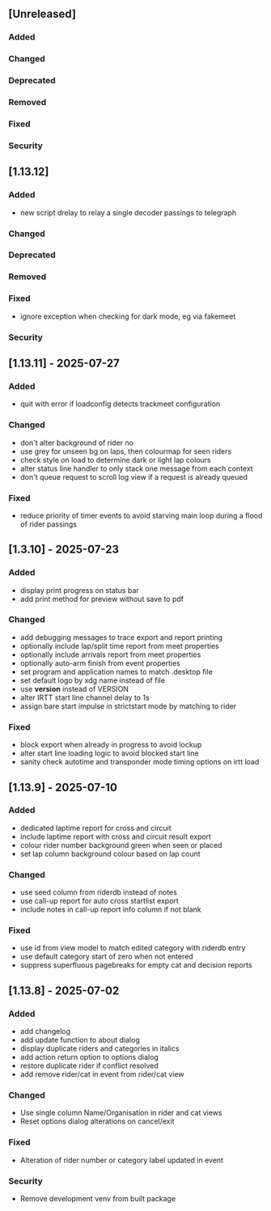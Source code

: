## [Unreleased]

### Added

### Changed

### Deprecated

### Removed

### Fixed

### Security

## [1.13.12]

### Added

   - new script drelay to relay a single decoder passings to telegraph

### Changed

### Deprecated

### Removed

### Fixed

   - ignore exception when checking for dark mode, eg via fakemeet

### Security

## [1.13.11] - 2025-07-27

### Added

   - quit with error if loadconfig detects trackmeet configuration

### Changed

   - don't alter background of rider no
   - use grey for unseen bg on laps, then colourmap for seen riders
   - check style on load to determine dark or light lap colours
   - alter status line handler to only stack one message from each context
   - don't queue request to scroll log view if a request is already queued

### Fixed

   - reduce priority of timer events to avoid starving main loop
     during a flood of rider passings

## [1.3.10] - 2025-07-23

### Added

   - display print progress on status bar
   - add print method for preview without save to pdf

### Changed

   - add debugging messages to trace export and report printing
   - optionally include lap/split time report from meet properties
   - optionally include arrivals report from meet properties
   - optionally auto-arm finish from event properties
   - set program and application names to match .desktop file
   - set default logo by xdg name instead of file
   - use __version__ instead of VERSION
   - alter IRTT start line channel delay to 1s
   - assign bare start impulse in strictstart mode by matching to rider

### Fixed

   - block export when already in progress to avoid lockup
   - alter start line loading logic to avoid blocked start line
   - sanity check autotime and transponder mode timing options on irtt load

## [1.13.9] - 2025-07-10

### Added

   - dedicated laptime report for cross and circuit
   - include laptime report with cross and circuit result export
   - colour rider number background green when seen or placed
   - set lap column background colour based on lap count

### Changed

   - use seed column from riderdb instead of notes
   - use call-up report for auto cross startlist export
   - include notes in call-up report info column if not blank

### Fixed

   - use id from view model to match edited category with riderdb entry
   - use default category start of zero when not entered
   - suppress superfluous pagebreaks for empty cat and decision reports

## [1.13.8] - 2025-07-02

### Added

   - add changelog
   - add update function to about dialog
   - display duplicate riders and categories in italics
   - add action return option to options dialog
   - restore duplicate rider if conflict resolved
   - add remove rider/cat in event from rider/cat view

### Changed

   - Use single column Name/Organisation in rider and cat views
   - Reset options dialog alterations on cancel/exit

### Fixed

   - Alteration of rider number or category label updated in event

### Security

   - Remove development venv from built package
